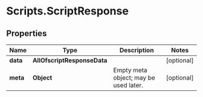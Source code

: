 # Scripts.ScriptResponse

## Properties
Name | Type | Description | Notes
------------ | ------------- | ------------- | -------------
**data** | **AllOfscriptResponseData** |  | [optional] 
**meta** | **Object** | Empty meta object; may be used later. | [optional] 
